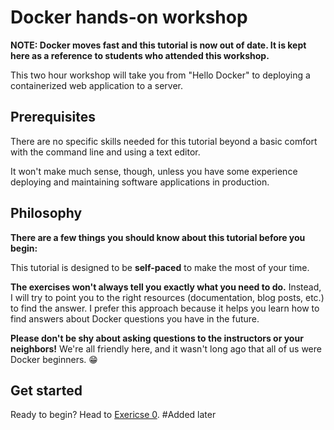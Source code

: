 # Docker hands-on workshop

**NOTE: Docker moves fast and this tutorial is now out of date. It is kept here as a reference to students who attended this workshop.**

This two hour workshop will take you from "Hello Docker" to deploying a containerized web application to a server.

## Prerequisites

There are no specific skills needed for this tutorial beyond a basic comfort with the command line and using a text editor.

It won't make much sense, though, unless you have some experience deploying and maintaining software applications in production.

## Philosophy

**There are a few things you should know about this tutorial before you begin:**

This tutorial is designed to be **self-paced** to make the most of your time.

**The exercises won't always tell you exactly what you need to do.** Instead, I will try to point you to the right resources (documentation, blog posts, etc.) to find the answer. I prefer this approach because it helps you learn how to find answers about Docker questions you have in the future.

**Please don't be shy about asking questions to the instructors or your neighbors!** We're all friendly here, and it wasn't long ago that all of us were Docker beginners. :grin:

## Get started

Ready to begin? Head to [Exericse 0](exercise-0.md).
#Added later
